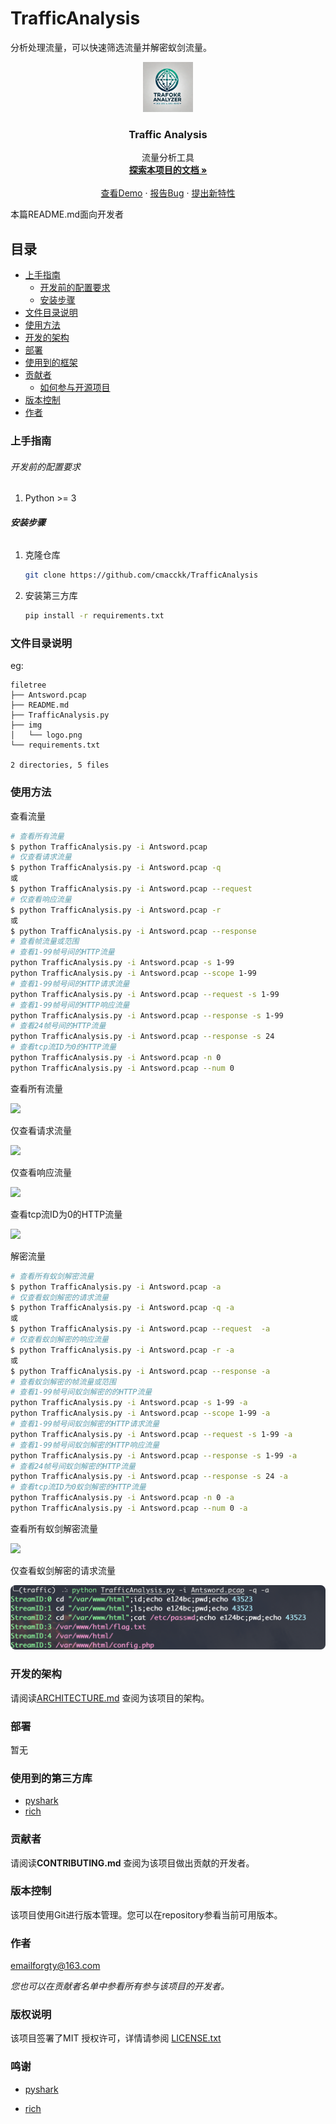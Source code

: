 

# TrafficAnalysis

分析处理流量，可以快速筛选流量并解密蚁剑流量。

<p align="center">
  <a href="https://github.com/cmacckk/TrafficAnalysis">
    <img src="img/logo.png" alt="Logo" width="80" height="80">
  </a>

  <h3 align="center">Traffic Analysis</h3>
  <p align="center">
    流量分析工具
    <br />
    <a href="https://github.com/cmacckk/TrafficAnalysis"><strong>探索本项目的文档 »</strong></a>
    <br />
    <br />
    <a href="https://github.com/cmacckk/TrafficAnalysis">查看Demo</a>
    ·
    <a href="https://github.com/cmacckk/TrafficAnalysis/issues">报告Bug</a>
    ·
    <a href="https://github.com/cmacckk/TrafficAnalysis/issues">提出新特性</a>
  </p>


</p>


 本篇README.md面向开发者

## 目录

- [上手指南](#上手指南)
  - [开发前的配置要求](#开发前的配置要求)
  - [安装步骤](#安装步骤)
- [文件目录说明](#文件目录说明)
- [使用方法](#使用方法)
- [开发的架构](#开发的架构)
- [部署](#部署)
- [使用到的框架](#使用到的框架)
- [贡献者](#贡献者)
  - [如何参与开源项目](#如何参与开源项目)
- [版本控制](#版本控制)
- [作者](#作者)

### 上手指南

###### 开发前的配置要求

1. Python >= 3

###### **安装步骤**

1. 克隆仓库

   ```bash
   git clone https://github.com/cmacckk/TrafficAnalysis
   ```

2. 安装第三方库

   ```bash
   pip install -r requirements.txt
   ```

### 文件目录说明

eg:

```
filetree
├── Antsword.pcap
├── README.md
├── TrafficAnalysis.py
├── img
│   └── logo.png
└── requirements.txt

2 directories, 5 files
```

### 使用方法

查看流量

```bash
# 查看所有流量
$ python TrafficAnalysis.py -i Antsword.pcap
# 仅查看请求流量
$ python TrafficAnalysis.py -i Antsword.pcap -q
或
$ python TrafficAnalysis.py -i Antsword.pcap --request
# 仅查看响应流量
$ python TrafficAnalysis.py -i Antsword.pcap -r
或
$ python TrafficAnalysis.py -i Antsword.pcap --response
# 查看帧流量或范围
# 查看1-99帧号间的HTTP流量
python TrafficAnalysis.py -i Antsword.pcap -s 1-99
python TrafficAnalysis.py -i Antsword.pcap --scope 1-99
# 查看1-99帧号间的HTTP请求流量
python TrafficAnalysis.py -i Antsword.pcap --request -s 1-99
# 查看1-99帧号间的HTTP响应流量
python TrafficAnalysis.py -i Antsword.pcap --response -s 1-99
# 查看24帧号间的HTTP流量
python TrafficAnalysis.py -i Antsword.pcap --response -s 24
# 查看tcp流ID为0的HTTP流量
python TrafficAnalysis.py -i Antsword.pcap -n 0
python TrafficAnalysis.py -i Antsword.pcap --num 0
```

查看所有流量

![](./img/trafficAnalysicCli1.png)

仅查看请求流量

![](./img/trafficAnalysicCli2.png)

仅查看响应流量

![](./img/trafficAnalysicCli3.png)

查看tcp流ID为0的HTTP流量

![](./img/trafficAnalysicCli4.png)

解密流量

```bash
# 查看所有蚁剑解密流量
$ python TrafficAnalysis.py -i Antsword.pcap -a
# 仅查看蚁剑解密的请求流量
$ python TrafficAnalysis.py -i Antsword.pcap -q -a
或
$ python TrafficAnalysis.py -i Antsword.pcap --request  -a
# 仅查看蚁剑解密的响应流量
$ python TrafficAnalysis.py -i Antsword.pcap -r -a
或
$ python TrafficAnalysis.py -i Antsword.pcap --response -a
# 查看蚁剑解密的帧流量或范围
# 查看1-99帧号间蚁剑解密的的HTTP流量
python TrafficAnalysis.py -i Antsword.pcap -s 1-99 -a
python TrafficAnalysis.py -i Antsword.pcap --scope 1-99 -a
# 查看1-99帧号间蚁剑解密的HTTP请求流量
python TrafficAnalysis.py -i Antsword.pcap --request -s 1-99 -a
# 查看1-99帧号间蚁剑解密的HTTP响应流量
python TrafficAnalysis.py -i Antsword.pcap --response -s 1-99 -a
# 查看24帧号间蚁剑解密的HTTP流量
python TrafficAnalysis.py -i Antsword.pcap --response -s 24 -a
# 查看tcp流ID为0蚁剑解密的HTTP流量
python TrafficAnalysis.py -i Antsword.pcap -n 0 -a
python TrafficAnalysis.py -i Antsword.pcap --num 0 -a
```

查看所有蚁剑解密流量

![](./img/trafficAnalysicCli5.png)

仅查看蚁剑解密的请求流量

![](./img/trafficAnalysicCli6.png)

### 开发的架构 

请阅读[ARCHITECTURE.md](https://github.com/cmacckk/TrafficAnalysis/blob/master/ARCHITECTURE.md) 查阅为该项目的架构。

### 部署

暂无

### 使用到的第三方库

- [pyshark](https://github.com/KimiNewt/pyshark)
- [rich](https://github.com/Textualize/rich)

### 贡献者

请阅读**CONTRIBUTING.md** 查阅为该项目做出贡献的开发者。

### 版本控制

该项目使用Git进行版本管理。您可以在repository参看当前可用版本。

### 作者

emailforgty@163.com 

 *您也可以在贡献者名单中参看所有参与该项目的开发者。*

### 版权说明

该项目签署了MIT 授权许可，详情请参阅 [LICENSE.txt](https://github.com/shaojintian/Best_README_template/blob/master/LICENSE.txt)

### 鸣谢


- [pyshark](https://github.com/KimiNewt/pyshark)

- [rich](https://github.com/Textualize/rich)
